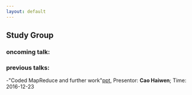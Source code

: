 ```yaml
---
layout: default
---
```


## Study Group

### oncoming talk: 

### previous talks:

-"Coded MapReduce and further work"[ppt](CodedDistributedComputing.ppt), Presentor: **Cao Haiwen**; Time: 2016-12-23 
